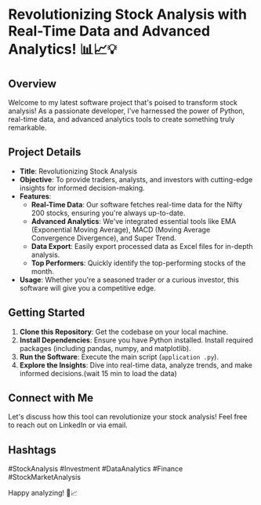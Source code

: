 # Revolutionizing Stock Analysis with Real-Time Data and Advanced Analytics! 📊📈💡

## Overview
Welcome to my latest software project that's poised to transform stock analysis! As a passionate developer, I've harnessed the power of Python, real-time data, and advanced analytics tools to create something truly remarkable.

## Project Details
- **Title**: Revolutionizing Stock Analysis
- **Objective**: To provide traders, analysts, and investors with cutting-edge insights for informed decision-making.
- **Features**:
    - **Real-Time Data**: Our software fetches real-time data for the Nifty 200 stocks, ensuring you're always up-to-date.
    - **Advanced Analytics**: We've integrated essential tools like EMA (Exponential Moving Average), MACD (Moving Average Convergence Divergence), and Super Trend.
    - **Data Export**: Easily export processed data as Excel files for in-depth analysis.
    - **Top Performers**: Quickly identify the top-performing stocks of the month.
- **Usage**: Whether you're a seasoned trader or a curious investor, this software will give you a competitive edge.

## Getting Started
1. **Clone this Repository**: Get the codebase on your local machine.
2. **Install Dependencies**: Ensure you have Python installed. Install required packages (including pandas, numpy, and matplotlib).
3. **Run the Software**: Execute the main script (`application .py`).
4. **Explore the Insights**: Dive into real-time data, analyze trends, and make informed decisions.(wait 15 min to load the data)

## Connect with Me
Let's discuss how this tool can revolutionize your stock analysis! Feel free to reach out on LinkedIn or via email.

## Hashtags
#StockAnalysis #Investment #DataAnalytics #Finance #StockMarketAnalysis

Happy analyzing! 🚀📈
